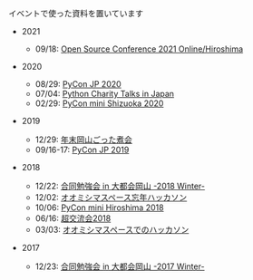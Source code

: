 イベントで使った資料を置いています

* 2021
  * 09/18: [Open Source Conference 2021 Online/Hiroshima](./osc.hiroshima.20210918/)

* 2020
  * 08/29: [PyCon JP 2020](./pycon.jp.20200829/)
  * 07/04: [Python Charity Talks in Japan](./pycharity.20200704/)
  * 02/29: [PyCon mini Shizuoka 2020](./pycon.shizuoka.20200229/)

* 2019
  * 12/29: [年末岡山ごった煮会](./gottani.20191229/)
  * 09/16-17: [PyCon JP 2019](./pycon.jp.20190917)

* 2018
  * 12/22: [合同勉強会 in 大都会岡山 -2018 Winter-](./gbdaitokai.20181222/)
  * 12/02: [オオミシマスペース忘年ハッカソン](./omishimaspace.20181201/)
  * 10/06: [PyCon mini Hiroshima 2018](./pycon.hiroshima.20181006/)
  * 06/16: [超交流会2018](./sn2018.20180616)
  * 03/03: [オオミシマスペースでのハッカソン](./omishimaspace.20180303/)

* 2017
  * 12/23: [合同勉強会 in 大都会岡山 -2017 Winter-](./gbdaitokai.20171223/)
